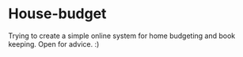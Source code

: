 # House-budget
Trying to create a simple online system for home budgeting and book keeping. Open for advice. :)
